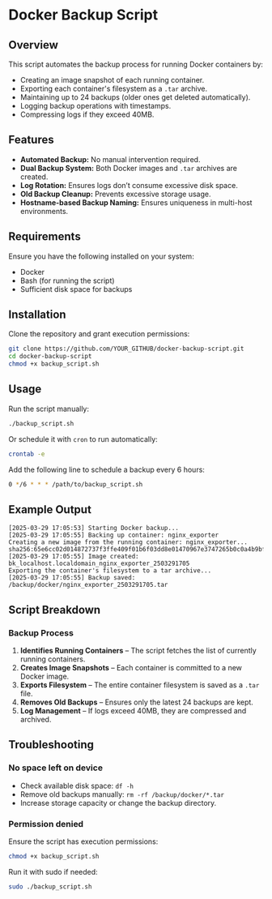 # Docker Backup Script

## Overview
This script automates the backup process for running Docker containers by:
- Creating an image snapshot of each running container.
- Exporting each container's filesystem as a `.tar` archive.
- Maintaining up to 24 backups (older ones get deleted automatically).
- Logging backup operations with timestamps.
- Compressing logs if they exceed 40MB.

## Features
- **Automated Backup:** No manual intervention required.
- **Dual Backup System:** Both Docker images and `.tar` archives are created.
- **Log Rotation:** Ensures logs don’t consume excessive disk space.
- **Old Backup Cleanup:** Prevents excessive storage usage.
- **Hostname-based Backup Naming:** Ensures uniqueness in multi-host environments.

## Requirements
Ensure you have the following installed on your system:
- Docker
- Bash (for running the script)
- Sufficient disk space for backups

## Installation
Clone the repository and grant execution permissions:
```sh
git clone https://github.com/YOUR_GITHUB/docker-backup-script.git
cd docker-backup-script
chmod +x backup_script.sh
```

## Usage
Run the script manually:
```sh
./backup_script.sh
```

Or schedule it with `cron` to run automatically:
```sh
crontab -e
```
Add the following line to schedule a backup every 6 hours:
```sh
0 */6 * * * /path/to/backup_script.sh
```

## Example Output
```
[2025-03-29 17:05:53] Starting Docker backup...
[2025-03-29 17:05:55] Backing up container: nginx_exporter
Creating a new image from the running container: nginx_exporter...
sha256:65e6cc02d014872737f3ffe409f01b6f03dd8e01470967e3747265b0c0a4b9bf
[2025-03-29 17:05:55] Image created: bk_localhost.localdomain_nginx_exporter_2503291705
Exporting the container's filesystem to a tar archive...
[2025-03-29 17:05:55] Backup saved: /backup/docker/nginx_exporter_2503291705.tar
```

## Script Breakdown
### Backup Process
1. **Identifies Running Containers** – The script fetches the list of currently running containers.
2. **Creates Image Snapshots** – Each container is committed to a new Docker image.
3. **Exports Filesystem** – The entire container filesystem is saved as a `.tar` file.
4. **Removes Old Backups** – Ensures only the latest 24 backups are kept.
5. **Log Management** – If logs exceed 40MB, they are compressed and archived.

## Troubleshooting
### No space left on device
- Check available disk space: `df -h`
- Remove old backups manually: `rm -rf /backup/docker/*.tar`
- Increase storage capacity or change the backup directory.

### Permission denied
Ensure the script has execution permissions:
```sh
chmod +x backup_script.sh
```
Run it with sudo if needed:
```sh
sudo ./backup_script.sh
```

